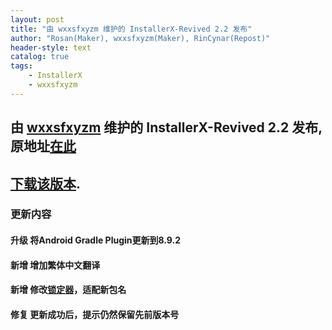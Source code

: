 ```yaml
---
layout: post
title: "由 wxxsfxyzm 维护的 InstallerX-Revived 2.2 发布"
author: "Rosan(Maker), wxxsfxyzm(Maker), RinCynar(Repost)"
header-style: text
catalog: true
tags:
    - InstallerX
    - wxxsfxyzm
---
```


## 由 [wxxsfxyzm](https://github.com/wxxsfxyzm) 维护的 InstallerX-Revived 2.2 发布, 原地址[在此](https://github.com/wxxsfxyzm/InstallerX-Revived/releases/tag/v2.2)
## [下载该版本](/file/InstallerX-wxxsfxyzm-2.2.apk).

### 更新内容

#### 升级 将Android Gradle Plugin更新到8.9.2
#### 新增 增加繁体中文翻译
#### 新增 修改[锁定器](/2025/05/04/InstallerX_Locker-wxxsfxyzm1.3-Releases/)，适配新包名
#### 修复 更新成功后，提示仍然保留先前版本号